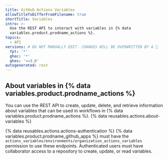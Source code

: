```yaml
---
title: GitHub Actions Variables
allowTitleToDifferFromFilename: true
shortTitle: Variables
intro: >-
  Use the REST API to interact with variables in {% data
  variables.product.prodname_actions %}.
topics:
  - API
versions: # DO NOT MANUALLY EDIT. CHANGES WILL BE OVERWRITTEN BY A 🤖
  fpt: '*'
  ghec: '*'
  ghes: '>=3.8'
autogenerated: rest
---
```


## About variables in {% data variables.product.prodname_actions %}

You can use the REST API to create, update, delete, and retrieve information about variables that can be used in workflows in {% data variables.product.prodname_actions %}. {% data reusables.actions.about-variables %}

{% data reusables.actions.actions-authentication %} {% data variables.product.prodname_github_apps %} must have the `actions_variables/environments/organization_actions_variables` permission to use these endpoints. Authenticated users must have collaborator access to a repository to create, update, or read variables.

<!-- Content after this section is automatically generated -->
